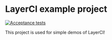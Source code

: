 # LayerCI example project

[![Acceptance tests](https://layerci.com/badge/github/distributed-containers-inc/layerci-example)](https://layerci.com/jobs/github/distributed-containers-inc/layerci-example)

This project is used for simple demos of LayerCI!

